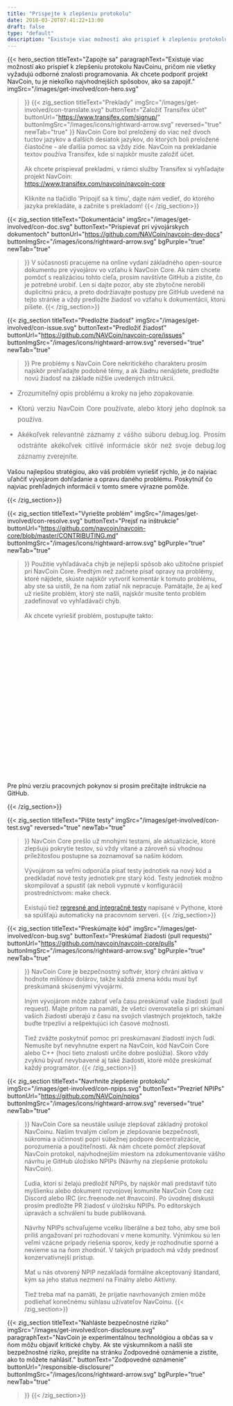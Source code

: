 ```yaml
---
title: "Prispejte k zlepšeniu protokolu"
date: 2018-03-20T07:41:22+13:00
draft: false
type: "default"
description: "Existuje viac možností ako prispieť k zlepšeniu protokolu NavCoinu - takže pre tých, ktorí by chceli podporiť tento projekt, uvádzame niekoľko najvhodnejších spôsobov, ako sa zapojiť."
---
```

{{< hero_section
titleText="Zapojte sa"
paragraphText="Existuje viac možností ako prispieť k zlepšeniu protokolu NavCoinu, pričom nie všetky vyžadujú odborné znalosti programovania. Ak chcete podporiť projekt NavCoin, tu je niekoľko najvhodnejších spôsobov, ako sa zapojiť."
imgSrc="/images/get-involved/con-hero.svg"

>}}
>{{< zig_section
>titleText="Preklady"
>imgSrc="/images/get-involved/con-translate.svg"
>  buttonText="Založiť Transifex účet"
>  buttonUrl="https://www.transifex.com/signup/"
>  buttonImgSrc="/images/icons/rightward-arrow.svg"
>    reversed="true"
>    newTab="true"
>}}
>NavCoin Core bol preložený do viac než dvoch tuctov jazykov a ďalších desiatok jazykov, do ktorých boli preložené čiastočne - ale ďalšia pomoc sa vždy zíde. NavCoin na prekladanie textov používa Transifex, kde si najskôr musíte založiť účet.<br><br>Ak chcete prispievať prekladmi, v rámci služby Transifex si vyhľadajte projekt NavCoin: <br><a href="https://www.transifex.com/navcoin/navcoin-core" style="text-decoration:underline;">https://www.transifex.com/navcoin/navcoin-core</a><br><br>Kliknite na tlačidlo 'Pripojiť sa k tímu', dajte nám vedieť, do ktorého jazyka prekladáte, a začnite s prekladom!
>{{< /zig_section>}}

{{< zig_section
  titleText="Dokumentácia"
  imgSrc="/images/get-involved/con-doc.svg"
  buttonText="Prispievať pri vývojárskych dokumentoch"
  buttonUrl="https://github.com/NAVCoin/navcoin-dev-docs"
  buttonImgSrc="/images/icons/rightward-arrow.svg"
  bgPurple="true"
  newTab="true"

>}}
>V súčasnosti pracujeme na online vydaní základného open-source dokumentu pre vývojárov vo vzťahu k NavCoin Core. Ak nám chcete pomôcť s realizáciou tohto cieľa, prosím navštívte GitHub a zistite, čo je potrebné urobiť. Len si dajte pozor, aby ste zbytočne nerobili duplicitnú prácu, a preto dodržiavajte postupy pre GitHub uvedené na tejto stránke a vždy predložte žiadosť vo vzťahu k dokumentácii, ktorú píšete.
>{{< /zig_section>}}

{{< zig_section
titleText="Predložte žiadosť"
imgSrc="/images/get-involved/con-issue.svg"
buttonText="Predložiť žiadosť"
buttonUrl="https://github.com/NAVCoin/navcoin-core/issues"
buttonImgSrc="/images/icons/rightward-arrow.svg"
reversed="true"
newTab="true"

>}}
>Pre problémy s NavCoin Core nekritického charakteru prosím najskôr prehľadajte podobné témy, a ak žiadnu nenájdete, predložte novú žiadosť na základe nižšie uvedených inštrukcií.
><br>
<ul class="article-ul" style="color: rgba(0, 0, 0, 0.55);">
  <li>Zrozumiteľný opis problému a kroky na jeho zopakovanie.</li>
  <li>Ktorú verziu NavCoin Core používate, alebo ktorý jeho doplnok sa používa.</li><li>Akékoľvek relevantné záznamy z vášho súboru debug.log. Prosím odstráňte akékoľvek citlivé informácie skôr než svoje debug.log záznamy zverejníte.</li>
</ul>
<p class="paragraph-text">Vašou najlepšou stratégiou, ako váš problém vyriešiť rýchlo, je čo najviac uľahčiť vývojárom dohľadanie a opravu daného problému. Poskytnúť čo najviac prehľadných informácií v tomto smere výrazne pomôže.</p>
{{< /zig_section>}}

{{< zig_section
  titleText="Vyriešte problém"
  imgSrc="/images/get-involved/con-resolve.svg"
  buttonText="Prejsť na inštrukcie"
  buttonUrl="https://github.com/navcoin/navcoin-core/blob/master/CONTRIBUTING.md"
  buttonImgSrc="/images/icons/rightward-arrow.svg"
  bgPurple="true"
  newTab="true"

>}}
Použitie vyhľadávača chýb je nejlepší spôsob ako užitočne prispieť pri NavCoin Core. Predtým než začnete písať opravy na problémy, ktoré nájdete, skúste najskôr vytvoriť komentár k tomuto problému, aby ste sa uistili, že na ňom zatiaľ nik nepracuje. Pamätajte, že aj keď už riešite problém, ktorý ste našli, najskôr musíte tento problém zadefinovať vo vyhľadávači chýb.
<br><br>
Ak chcete vyriešiť problém, postupujte takto:
<br>
<ul class="article-ul" style="color: rgba(255,255,255,0.55);">
  <li>Duplikujte (fork) NavCoin/navcoin-core do svojho GitHub účtu.</li>
  <li>Vytvorte vetvu (branch), na ktorej chcete pracovať pri riešení problému a pustite sa do toho.</li>
  <li>Napíšte alebo aktualizujte jednotku a integračné testy, aby ste pokryli všetky zmeny, ktoré ste urobili.</li>
  <li> Vytvorte žiadosť (pull request) z vašej vetvy späť na hlavné úložisko NavCoin Core s označením typu a čísla problému v názve (napr. Triviálne: oprava preklepovej chyby #145).</li>
  <li>Kontaktujte ostatných prispievateľov z NavCoin Core prostredníctvom Discord alebo GitHub kanálu a upozornite ich na vašu nevybavenú žiadosť, aby ju mohli čo najskôr preskúmať.</li>
</ul>
<p class="paragraph-text">Pre plnú verziu pracovných pokynov si prosím prečítajte inštrukcie na GitHub.</p>
{{< /zig_section>}}

{{< zig_section
titleText="Píšte testy"
imgSrc="/images/get-involved/con-test.svg"
reversed="true"
newTab="true"

>}}
NavCoin Core prešlo už mnohými testami, ale aktualizácie, ktoré zlepšujú pokrytie testov, sú vždy vítané a zároveň sú vhodnou príležitosťou postupne sa zoznamovať sa našim kódom.
<br><br>Vývojárom sa veľmi odporúča písať testy jednotiek na nový kód a predkladať nové testy jednotiek pre starý kód. Testy jednotiek možno skompilovať a spustiť (ak neboli vypnuté v konfigurácii) prostredníctvom: make&nbsp;check.
<br><br>Existujú tiež <a href="https://github.com/NAVCoin/navcoin-core/tree/master/qa" target="e" style="text-decoration:underline;">regresné and integračné testy</a> napísané v Pythone, ktoré sa spúšťajú automaticky na pracovnom serveri.
{{< /zig_section>}}

{{< zig_section
  titleText="Preskúmajte kód"
  imgSrc="/images/get-involved/con-bug.svg"
    buttonText="Preskúmať žiadosti (pull requests)"
  buttonUrl="https://github.com/navcoin/navcoin-core/pulls"
  buttonImgSrc="/images/icons/rightward-arrow.svg"
  bgPurple="true"
  newTab="true"

>}}
>NavCoin Core je bezpečnostný softvér, ktorý chráni aktíva v hodnote miliónov dolárov, takže každá zmena kódu musí byť preskúmaná skúsenými vývojármi.<br><br>Iným vývojárom môže zabrať veľa času preskúmať vaše žiadosti (pull request). Majte pritom na pamäti, že všetci overovatelia si pri skúmaní vašich žiadostí uberajú z času na svojich vlastných projektoch, takže buďte trpezliví a rešpektujúci ich časové možnosti.<br><br>Tiež zvážte poskytnúť pomoc pri preskúmavaní žiadostí iných ľudí. Nemusíte byť nevyhnutne expert na NavCoin, kód NavCoin Core alebo C++ (hoci tieto znalosti určite dobre poslúžia). Skoro vždy zvyknú bývať nevybavené aj také žiadosti, ktoré môže preskúmať každý programátor.
>{{< /zig_section>}}

{{< zig_section
titleText="Navrhnite zlepšenie protokolu"
imgSrc="/images/get-involved/con-npips.svg"
buttonText="Prezrieť NPIPs"
buttonUrl="https://github.com/NAVCoin/npips"
buttonImgSrc="/images/icons/rightward-arrow.svg"
reversed="true"
newTab="true"

>}}
>NavCoin Core sa neustále usiluje zlepšovať základný protokol NavCoinu. Našim trvalým cieľom je zlepšovanie bezpečnosti, súkromia a účinnosti popri súbežnej podpore decentralizácie, porozumenia a použiteľnosti. Ak nám chcete pomôcť zlepšovať NavCoin protokol, najvhodnejším miestom na zdokumentovanie vášho návrhu je GitHub úložisko NPIPs (Návrhy na zlepšenie protokolu NavCoin).<br><br>Ľudia, ktorí si želajú predložiť NPIPs, by najskôr mali predstaviť túto myšlienku alebo dokument rozvojovej komunite NavCoin Core cez Discord alebo IRC (irc.freenode.net #navcoin). Po úvodnej diskusii prosím predložte PR žiadosť v úložisku NPIPs. Po editorských úpravách a schválení tu bude publikovaná.<br><br>Návrhy NPIPs schvaľujeme vcelku liberálne a bez toho, aby sme boli príliš  angažovaní pri rozhodovaní v mene komunity. Výnimkou sú len veľmi vzácne prípady riešenia sporov, kedy je rozhodnutie sporné a nevieme sa na ňom zhodnúť. V takých prípadoch má vždy prednosť konzervatívnejší prístup.<br><br>Mať u nás otvorený NPIP nezakladá formálne akceptovaný štandard, kým sa jeho status nezmení na Finálny alebo Aktívny.<br><br>Tiež treba mať na pamäti, že prijatie navrhovaných zmien môže podliehať konečnému súhlasu užívateľov NavCoinu.
>{{< /zig_section>}}

{{< zig_section
  titleText="Nahláste bezpečnostné riziko"
  imgSrc="/images/get-involved/con-disclosure.svg"
  paragraphText="NavCoin je experimentálnou technológiou a občas sa v ňom môžu objaviť kritické chyby. Ak ste výskumníkom a našli ste bezpežnostné riziko, prejdite na stránku Zodpovedné oznámenie a zistite, ako to môžete nahlásiť."
    buttonText="Zodpovedné oznámenie"
  buttonUrl="/responsible-disclosure/"
  buttonImgSrc="/images/icons/rightward-arrow.svg"
  bgPurple="true"
  newTab="true"

>}}
{{< /zig_section>}}

<style>
.article-ul>li{
    margin-bottom: 8px;
    font-size: 16px;
    font-family: roboto;
    line-height: 25px;
    text-align: justify;
    margin-top: 0;
    margin-bottom: 10px;
}
</style>

